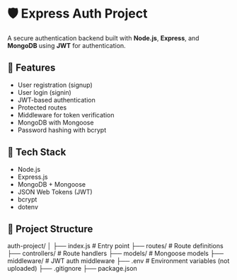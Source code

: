 # 🛡️ Express Auth Project

A secure authentication backend built with **Node.js**, **Express**, and **MongoDB** using **JWT** for authentication.

## 🚀 Features

- User registration (signup)
- User login (signin)
- JWT-based authentication
- Protected routes
- Middleware for token verification
- MongoDB with Mongoose
- Password hashing with bcrypt

## 🧰 Tech Stack

- Node.js
- Express.js
- MongoDB + Mongoose
- JSON Web Tokens (JWT)
- bcrypt
- dotenv

## 📂 Project Structure

auth-project/
│
├── index.js # Entry point
├── routes/ # Route definitions
├── controllers/ # Route handlers
├── models/ # Mongoose models
├── middleware/ # JWT auth middleware
├── .env # Environment variables (not uploaded)
├── .gitignore
├── package.json
